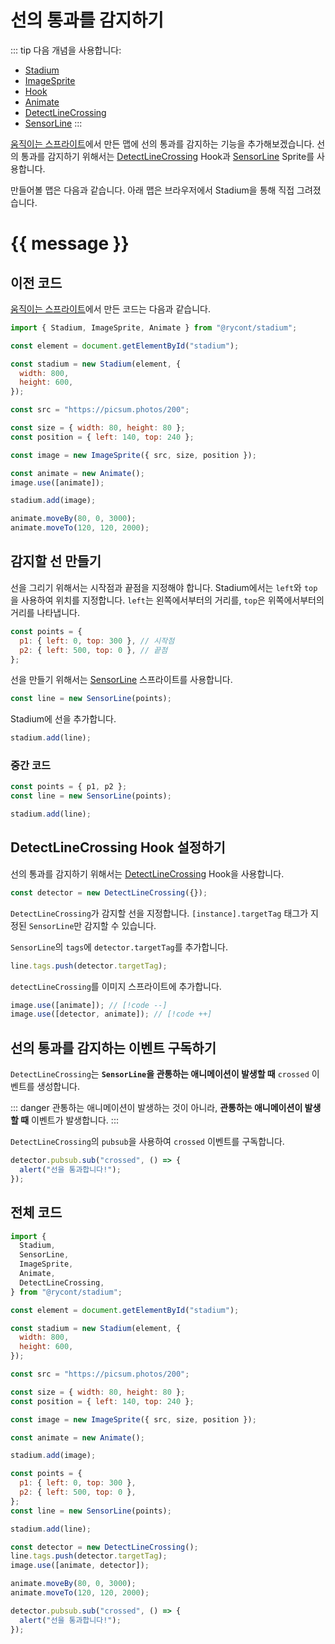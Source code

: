 # 선의 통과를 감지하기

::: tip 다음 개념을 사용합니다:

- [Stadium](/API/classes/Stadium)
- [ImageSprite](/API/classes/ImageSprite)
- [Hook](/API/classes/Hook)
- [Animate](/API/classes/Animate)
- [DetectLineCrossing](/API/classes/DetectLineCrossing)
- [SensorLine](/API/classes/SensorLine)
  :::

[움직이는 스프라이트](/따라하기/2.%20움직이는%20스프라이트.md)에서 만든 맵에 선의 통과를 감지하는 기능을 추가해보겠습니다. 선의 통과를 감지하기 위해서는 [DetectLineCrossing](/API/classes/DetectLineCrossing) Hook과 [SensorLine](/API/classes/SensorLine) Sprite를 사용합니다.

만들어볼 맵은 다음과 같습니다. 아래 맵은 브라우저에서 Stadium을 통해 직접 그려졌습니다.

# {{ message }}

<div ref="el"></div>

<script setup>
    import { ref, onMounted } from 'vue'
    import {
        Stadium,
        SensorLine,
        ImageSprite,
        MoveableSprite,
        Animate,
        DetectLineCrossing,
    } from "../lib/main.ts";
    const el = ref(null)
    const message = ref("아직 선을 통과하지 않았습니다.")

    onMounted(() => {
        const stadium = new Stadium(el.value, {
            width: 800,
            height: 600,
        });

        const src = "https://picsum.photos/200";

        const size = { width: 80, height: 80 };
        const position = { left: 140, top: 240 };

        const image = new ImageSprite({ src, size, position });

        const animate = new Animate();

        stadium.add(image);

        const points = {
          p1: { left: 0, top: 300 },
          p2: { left: 500, top: 0 },
        };
        const line = new SensorLine(points);

        stadium.add(line);

        const detector = new DetectLineCrossing();
        line.tags.push(detector.targetTag);
        image.use([animate, detector]);

        animate.moveBy(80, 0, 3000);
        animate.moveTo(120, 120, 2000);

        detector.pubsub.sub("crossed", () => {
          message.value = "선을 통과합니다!";
        });

        el.value.style.setProperty("border", "1px solid black")
    })
</script>

## 이전 코드

[움직이는 스프라이트](/따라하기/2.%20움직이는%20스프라이트.md)에서 만든 코드는 다음과 같습니다.

```js
import { Stadium, ImageSprite, Animate } from "@rycont/stadium";

const element = document.getElementById("stadium");

const stadium = new Stadium(element, {
  width: 800,
  height: 600,
});

const src = "https://picsum.photos/200";

const size = { width: 80, height: 80 };
const position = { left: 140, top: 240 };

const image = new ImageSprite({ src, size, position });

const animate = new Animate();
image.use([animate]);

stadium.add(image);

animate.moveBy(80, 0, 3000);
animate.moveTo(120, 120, 2000);
```

## 감지할 선 만들기

선을 그리기 위해서는 시작점과 끝점을 지정해야 합니다. Stadium에서는 `left`와 `top`을 사용하여 위치를 지정합니다. `left`는 왼쪽에서부터의 거리를, `top`은 위쪽에서부터의 거리를 나타냅니다.

```js
const points = {
  p1: { left: 0, top: 300 }, // 시작점
  p2: { left: 500, top: 0 }, // 끝점
};
```

선을 만들기 위해서는 [SensorLine](/API/classes/SensorLine) 스프라이트를 사용합니다.

```js
const line = new SensorLine(points);
```

Stadium에 선을 추가합니다.

```js
stadium.add(line);
```

### 중간 코드

```js
const points = { p1, p2 };
const line = new SensorLine(points);

stadium.add(line);
```

## DetectLineCrossing Hook 설정하기

선의 통과를 감지하기 위해서는 [DetectLineCrossing](/API/classes/DetectLineCrossing) Hook을 사용합니다.

```js
const detector = new DetectLineCrossing({});
```

`DetectLineCrossing`가 감지할 선을 지정합니다. `[instance].targetTag` 태그가 지정된 `SensorLine`만 감지할 수 있습니다.

`SensorLine`의 `tags`에 `detector.targetTag`를 추가합니다.

```js
line.tags.push(detector.targetTag);
```

`detectLineCrossing`를 이미지 스프라이트에 추가합니다.

```js
image.use([animate]); // [!code --]
image.use([detector, animate]); // [!code ++]
```

## 선의 통과를 감지하는 이벤트 구독하기

`DetectLineCrossing`는 **`SensorLine`을 관통하는 애니메이션이 발생할 때** `crossed` 이벤트를 생성합니다.

::: danger
관통하는 애니메이션이 발생하는 것이 아니라, **관통하는 애니메이션이 발생할 때** 이벤트가 발생합니다.
:::

`DetectLineCrossing`의 `pubsub`을 사용하여 `crossed` 이벤트를 구독합니다.

```js
detector.pubsub.sub("crossed", () => {
  alert("선을 통과합니다!");
});
```

## 전체 코드

```js
import {
  Stadium,
  SensorLine,
  ImageSprite,
  Animate,
  DetectLineCrossing,
} from "@rycont/stadium";

const element = document.getElementById("stadium");

const stadium = new Stadium(element, {
  width: 800,
  height: 600,
});

const src = "https://picsum.photos/200";

const size = { width: 80, height: 80 };
const position = { left: 140, top: 240 };

const image = new ImageSprite({ src, size, position });

const animate = new Animate();

stadium.add(image);

const points = {
  p1: { left: 0, top: 300 },
  p2: { left: 500, top: 0 },
};
const line = new SensorLine(points);

stadium.add(line);

const detector = new DetectLineCrossing();
line.tags.push(detector.targetTag);
image.use([animate, detector]);

animate.moveBy(80, 0, 3000);
animate.moveTo(120, 120, 2000);

detector.pubsub.sub("crossed", () => {
  alert("선을 통과합니다!");
});
```
